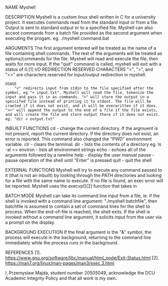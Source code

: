 NAME
	Myshell

DESCRIPTION
	Myshell is a custom linux shell written in C for a university project. It executes commands read from the standard input or from a file. Output is sent to standard output or to a specified file. Myshell can also acceot commands from a batch file provided as the second argument when executing the progam. eg. ./myshell command.bat

ARGUMENTS
	The first argument entered will be treated as the name of a file containing shell commands. The rest of the arguments will be treated as options/commands for the file. Myshell will read and execute the file, then waits for more input. If the "quit" command is called, myshell will exit with a status of 0.[1] 
I/O REDIRECTION
	RESERVED CHARACTERS
		"<", ">", and ">>" are characters reserved for input/output redirection in myshell. 

	USAGE
		"<" redirects input from stdin to the file specified after the symbol, eg "< input.txt". Myshell will read the file, tokenize the input and pass it in as commands. ">" will store the output in a speicifed file instead of printing it to stdout. The file will be craeted if it does not exist, and it will be overwritten if it does. ">>" will append the output to the end of a file if the file exists, and will create the file and store output there if it does not exist. eg. "dir > output.txt"

INBUILT FUNCTIONS
	cd - change the current directory. If the argmuent is not present, report the current directory. If the directory does not exist, an error is reported. This command also changed the "PWD" environment variable.
	clr - clears the terminal.
	dir - lists the contents of a directory eg. ls -al <<directory>>
	environ - lists all environment strings
	echo - echoes all of the arguments followed by a newline
	help - display the user manual
	pause - pause operation of the shell until "Enter" is pressed
	quit - quit the shell

EXTERNAL FUNCTIONS
	Myshell will try to execute any command passed to it (that is not an inbuilt) by looking through the PATH directories and looking for a file with the same name to execute. If no file is found, an exec error will be reported. Myshell uses the execvp()[2] function that takes in 

BATCH MODE
	Myshell can take its command line input from a file, ie. if the shell is invoked with a command line argument: "./myshell batchfile", then batchfile is assumed to contain a set of command lines for the shell to process. When the end-of-file is reached, the shell exits. If the shell is invoked without a command line argument, it solicits input from the user via a prompt on the display.

BACKGROUND EXECUTION
	If the final argument is the "&" symbol, the process will execute in the background, returning to the command line immediately while the process runs in the background.

REFERENCES
	[1]. https://www.gnu.org/software/libc/manual/html_node/Exit-Status.html
	[2]. https://man7.org/linux/man-pages/man3/exec.3.html




I, Przemyslaw Majda, student number 20505049, acknowledge the DCU Academic Integrity Policy and that all work is my own.